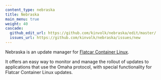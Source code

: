 ```yaml
---
content_type: nebraska
title: Nebraska
main_menu: true
weight: 40
cascade:
  github_edit_url: https://github.com/kinvolk/nebraska/edit/master/
  issues_url: https://github.com/kinvolk/nebraska/issues/new
---
```


Nebraska is an update manager for [Flatcar Container Linux](https://flatcar-linux.org/).

It offers an easy way to monitor and manage the rollout of updates to applications that use the Omaha protocol, with special functionality for Flatcar Container Linux updates.
